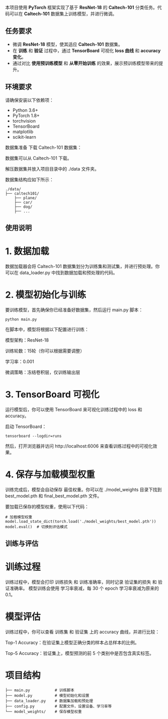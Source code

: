 本项目使用 **PyTorch** 框架实现了基于 **ResNet-18** 的 **Caltech-101** 分类任务。代码可以在 **Caltech-101** 数据集上训练模型，并进行微调。

## 任务要求

- 微调 **ResNet-18** 模型，使其适应 **Caltech-101** 数据集。
- 在 **训练** 和 **验证** 过程中，通过 **TensorBoard** 可视化 **loss 曲线** 和 **accuracy 变化**。
- 通过对比 **使用预训练模型** 和 **从零开始训练** 的效果，展示预训练模型带来的提升。

## 环境要求

请确保安装以下依赖项：
- Python 3.6+
- PyTorch 1.8+
- torchvision
- TensorBoard
- matplotlib
- scikit-learn

数据集准备
下载 Caltech-101 数据集：

数据集可以从 Caltech-101 下载。

解压数据集并放入项目目录中的 ./data 文件夹。

数据集结构应如下所示：
```
./data/
├── caltech101/
    ├── plane/
    ├── car/
    ├── dog/
    ├── ...
```
## 使用说明
# 1. 数据加载
数据加载器会将 Caltech-101 数据集划分为训练集和测试集，并进行预处理。你可以在 data_loader.py 中找到数据加载和预处理的代码。

# 2. 模型初始化与训练
要训练模型，首先确保你已经准备好数据集，然后运行 main.py 脚本：
```
python main.py
```
在脚本中，模型将根据以下配置进行训练：

模型架构：ResNet-18

训练轮数：15轮（你可以根据需要调整）

学习率：0.001

微调策略：冻结卷积层，仅训练输出层

# 3. TensorBoard 可视化
运行模型后，你可以使用 TensorBoard 来可视化训练过程中的 loss 和 accuracy。

启动 TensorBoard：
```
tensorboard --logdir=runs
```
然后，打开浏览器并访问 http://localhost:6006 来查看训练过程中的可视化效果。

# 4. 保存与加载模型权重
训练完成后，模型会自动保存 最佳权重。你可以在 ./model_weights 目录下找到 best_model.pth 和 final_best_model.pth 文件。

要加载已保存的模型权重，使用以下代码：
```
# 加载模型权重
model.load_state_dict(torch.load('./model_weights/best_model.pth'))
model.eval()  # 切换到评估模式
```
## 训练与评估
# 训练过程
训练过程中，模型会打印 训练损失 和 训练准确率，同时记录 验证集的损失 和 验证准确率。
模型训练会使用 学习率衰减，每 30 个 epoch 学习率衰减为原来的 0.1。

# 模型评估
训练过程中，你可以查看 训练集 和 验证集 上的 accuracy 曲线，并进行比较：

Top-1 Accuracy：在验证集上模型正确分类的样本占总样本的比例。

Top-5 Accuracy：验证集上，模型预测的前 5 个类别中是否包含真实标签。

# 项目结构
```
├── main.py           # 训练脚本
├── model.py          # 模型初始化和设置
├── data_loader.py    # 数据集加载和预处理
├── config.py         # 配置文件，设置设备、学习率等
└── model_weights/    # 保存模型权重
```

